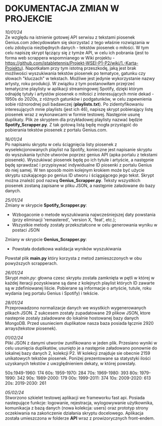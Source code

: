 
# DOKUMENTACJA ZMIAN W PROJEKCIE

*10/01/24*\
Ze względu na istnienie gotowej API serwisu z tekstami piosenek Genius.com zdecydowałam się skorzystać z tego właśnie rozwiązania w celu zdobycia niezbędnych danych - tekstów piosenek o miłości. W tym celu napiszę skrypt łączący się z tymże API, w celu ich pobrania (jest to forma web scrappera wspomnianego w Wiki projektu - https://github.com/istabletennis/Projekt-WSEI-P1-P2/wiki/1.-Karta-Projektu). Napotkałam przy tym istotną przeszkodę, jaką jest brak możliwości wyszukiwania tekstów piosenek po tematyce, gatunku czy słowach "kluczach" w tekstach. Możliwe jest jedynie wykorzystanie nazwy artysty, roku produkcji. W związku z tym postanowiłam przejrzeć tematyczne playlisty w aplikacji streamingowej Spotify, dzięki którym odnajdę tytuły i artystów piosenek o miłości z interesujących mnie dekad - 1950s do 2020s, z różnych gatunków i podgatunków, w celu zapewnienia sobie różnorodnej puli badawczej (**playlists.txt**).
Po zidentyfikowaniu interesujących mnie playlists (jest ich 46), napiszę skrypt pobierający listę piosenek wraz z wykonawcami w formie testowej. Następnie usunę duplikaty. Plik ze skryptem dla przykładowej playlisty nazwać będzie **Spotify_Scrapper.py**.
Z tak gotową listą będę mogła przystąpić do pobierania tekstów piosenek z portalu Genius.com.


*16/01/24*\
Po napisaniu skryptu w celu ściągnięcia listy piosenek z wyselekcjonowanych playlist na Spotify, konieczne jest napisanie skryptu do wyszukania tychże utworów poprzez genius API (apka portalu z tekstami piosenek). Wyszukiwać piosenek będę po ich tytule i artyście, a następnie będę sprawdzać i przypisywać indywidualne ID piosenki z portalu Genius do niej samej. W ten sposób moim kolejnym krokiem może być użycie skryptu szukającego po genius ID utworu i ściągającego jego tekst.
Skrypt można znaleźć pod nazwą **Genius_Scrapper.py**.
Teksty wszystkich piosenek zostaną zapisane w pliku JSON, a następnie załadowane do bazy danych.

*25/01/24*\
Zmiany w skrypcie **Spotify_Scrapper.py**:
* Wzbogaconie o metode wyszukiwania najwcześniejszej daty powstania (przy eliminacji 'remastered', 'version X, 'feat', etc.); 
* Wszystkie metody zostały przekształcone w celu generowania wyniku w postaci JSON

Zmiany w skrypcie **Genius_Scrapper.py**:
* Powstała dodatkowa walidacja wyników wyszukiwania
 
Powstał plik **main.py** który korzysta z metod zamieszczonych w obu powyższych scrapperach.

*26/01/24*\
Skrypt *main.py*: głowna czesc skryptu została zamknięta w pętli w której w każdej iteracji pozyskiwane są dane z kolejnych playlist których ID zawarte są w zdefiniowanej liście. Pobierane są informacje o artyście, tutule, roku wydania (wg portalu Genius i Spotify) i tekście.

*28/01/24*\
Przeprowadzono normalizacje danych we wsystkich wygenerowanych plikach JSON. Z sukcesem zostały zupadatowane 29 plikow  JSON, ktore nastepnie zostaly zaladowane do lokalnie hostowanej bazy danych MongoDB. Przed usunieciem duplikatow nasza baza posiada łącznie 2920 arrays(tekstow piosenek).

*01/02/24*\
Pliki JSON z danymi utworów zunifikowano w jeden plik. Przesiano wyniki w celu usunięcia duplikatów, usunięto je a następnie załadowano ponownie do lokalnej bazy danych 2, kolekcji P2. W kolekcji znajduje sie obecnie 2159 unikatowych tekstów piosenek. Poniżej prezentowane sa statystyki ilości uzyskanych tekstów z uwzględnieniem dekaty, w której powstały.

50s:1949-1960: 174
60s: 1959-1970: 284
70s: 1969-1980: 393
80s: 1979-1990: 342
90s: 1989-2000: 179
00s: 1999-2011: 374
10s: 2009-2020: 613
20s: 2019-2030: 261

*05/02/24*\
Stworzono szkielet testowej aplikacji we frameworku fast api. Posiada nastepujące funkcje: logowanie, rejestracja, wylogowywanie użytkownika, komunikacja z bazą danych (nowa kolekcja: users) oraz prototyp strony oczekiwania na zakończenie działania skryptu docelowego. Aplikacja została umieszczona w folderze **API** wraz z prowizorycznych front-endem.